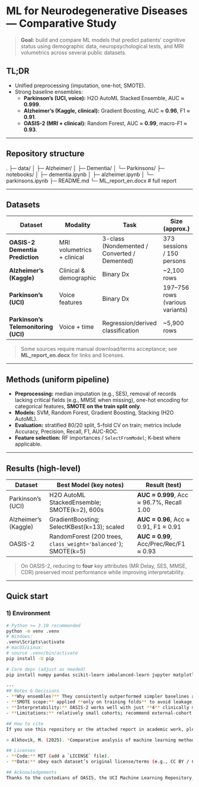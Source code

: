 # ML for Neurodegenerative Diseases — Comparative Study

> **Goal:** build and compare ML models that predict patients’ cognitive status using demographic data, neuropsychological tests, and MRI volumetrics across several public datasets.

## TL;DR
- Unified preprocessing (imputation, one-hot, SMOTE).
- Strong baseline ensembles:
  - **Parkinson’s (UCI, voice):** H2O AutoML Stacked Ensemble, AUC ≈ **0.999**.
  - **Alzheimer’s (Kaggle, clinical):** Gradient Boosting, AUC ≈ **0.96**, F1 ≈ **0.91**.
  - **OASIS-2 (MRI + clinical):** Random Forest, AUC ≈ **0.99**, macro-F1 ≈ **0.93**.

---

## Repository structure
.
├─ data/
│  ├─ Alzheimer/
│  ├─ Dementia/
│  └─ Parkinsons/
├─ notebooks/
│  ├─ dementia.ipynb
│  ├─ alzheimer.ipynb
│  └─ parkinsons.ipynb
├─ README.md
└─ ML_report_en.docx    # full report


---

## Datasets
| Dataset | Modality | Task | Size (approx.) |
|---|---|---|---|
| **OASIS-2 Dementia Prediction** | MRI volumetrics + clinical | 3-class (Nondemented / Converted / Demented) | 373 sessions / 150 persons |
| **Alzheimer’s (Kaggle)** | Clinical & demographic | Binary Dx | ~2,100 rows |
| **Parkinson’s (UCI)** | Voice features | Binary Dx | 197–756 rows (various variants) |
| **Parkinson’s Telemonitoring (UCI)** | Voice + time | Regression/derived classification | ~5,900 rows |

> Some sources require manual download/terms acceptance; see **ML_report_en.docx** for links and licenses.

---

## Methods (uniform pipeline)
- **Preprocessing:** median imputation (e.g., SES), removal of records lacking critical fields (e.g., MMSE when missing), one-hot encoding for categorical features, **SMOTE on the train split only**.
- **Models:** SVM, Random Forest, Gradient Boosting, Stacking (H2O AutoML).
- **Evaluation:** stratified 80/20 split, 5-fold CV on train; metrics include Accuracy, Precision, Recall, F1, AUC-ROC.
- **Feature selection:** RF importances / `SelectFromModel`; K-best where applicable.

---

## Results (high-level)
| Dataset | Best Model (key notes) | Result (test) |
|---|---|---|
| Parkinson’s (UCI) | H2O AutoML StackedEnsemble; SMOTE(k=2), 600s | **AUC ≈ 0.999**, Acc ≈ 96.7%, Recall 1.00 |
| Alzheimer’s (Kaggle) | GradientBoosting; SelectKBest(k=13); scaled | **AUC ≈ 0.96**, Acc ≈ 0.91, F1 ≈ 0.91 |
| OASIS-2 | RandomForest (200 trees, `class_weight='balanced'`); SMOTE(k=5) | **AUC ≈ 0.99**, Acc/Prec/Rec/F1 ≈ 0.93 |

> On OASIS-2, reducing to **four** key attributes (MR Delay, SES, MMSE, CDR) preserved most performance while improving interpretability.

---

## Quick start

### 1) Environment
```bash
# Python >= 3.10 recommended
python -m venv .venv
# Windows:
.venv\Scripts\activate
# macOS/Linux:
# source .venv/bin/activate
pip install -U pip

# Core deps (adjust as needed)
pip install numpy pandas scikit-learn imbalanced-learn jupyter matplotlib h2o

---
## Notes & Decisions
- **Why ensembles?** They consistently outperformed simpler baselines across heterogeneous datasets.
- **SMOTE scope:** applied **only on training folds** to avoid leakage; `k` tuned per dataset size.
- **Interpretability:** OASIS-2 works well with just **4** clinically meaningful features.
- **Limitations:** relatively small cohorts; recommend external-cohort validation and longitudinal stability tests before clinical use.

## How to cite
If you use this repository or the attached report in academic work, please cite:

> Alkhovik, M. (2025). *Comparative analysis of machine learning methods for the classification of neurodegenerative diseases.* Course: Introduction to Machine Learning. (See `ML_report_en.docx`).

## Licenses
- **Code:** MIT (add a `LICENSE` file).
- **Data:** obey each dataset’s original license/terms (e.g., CC BY / CC BY-NC). See the report for details.

## Acknowledgements
Thanks to the custodians of OASIS, the UCI Machine Learning Repository, and Kaggle for providing open datasets that make this research possible.
